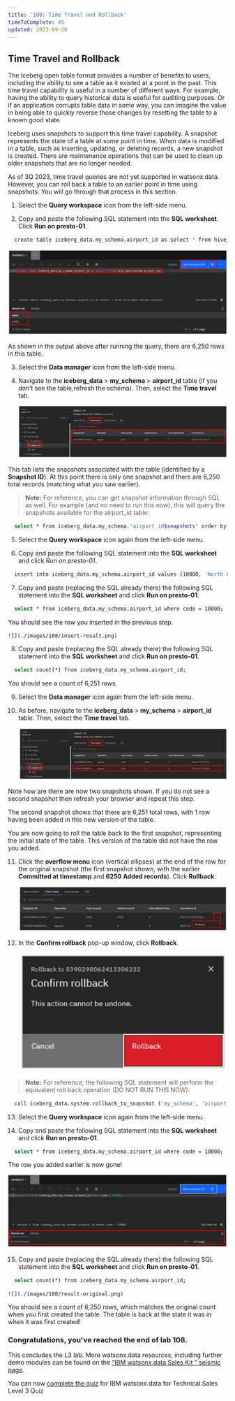 ```yaml
---
title: '108: Time Travel and Rollback'
timeToComplete: 45
updated: 2023-09-20
---
```


## Time Travel and Rollback

The Iceberg open table format provides a number of benefits to users, including the ability to see a table as it existed at a point in the past. This time travel capability is useful in a number of different ways. For example, having the ability to query historical data is useful for auditing purposes. Or if an application corrupts table data in some way, you can imagine the value in being able to quickly reverse those changes by resetting the table to a known good state.

Iceberg uses snapshots to support this time travel capability. A snapshot represents the state of a table at some point in time. When data is modified in a table, such as inserting, updating, or deleting records, a new snapshot is created. There are maintenance operations that can be used to clean up older snapshots that are no longer needed.

As of 3Q 2023, time travel queries are not yet supported in watsonx.data. However, you can roll back a table to an earlier point in time using snapshots. You will go through that process in this section.


1. Select the **Query workspace** icon from the left-side menu.

2. Copy and paste the following SQL statement into the **SQL worksheet**. Click **Run on presto-01**.

  ```bash
    create table iceberg_data.my_schema.airport_id as select * from hive_data.ontime.airport_id;
  ```
  ![](./images/108/result.png)

  As shown in the output above after running the query, there are 6,250 rows in this table.

3. Select the **Data manager** icon from the left-side menu.

4. Navigate to the **iceberg_data** > **my_schema** > **airport_id** table (if you don’t see the table,refresh the schema). Then, select the **Time travel** tab.

    ![](./images/108/time-travel.png)

  This tab lists the snapshots associated with the table (identified by a **Snapshot ID**). At this point there is only one snapshot and there are 6,250 total records (matching what you saw earlier).

  > **Note:** For reference, you can get snapshot information through SQL as well. For example (and no need to run this now), this will query the snapshots available for the airport_id table:

  ```bash
    select * from iceberg_data.my_schema."airport_id$snapshots" order by committed_at;
  ```

5. Select the **Query workspace** icon again from the left-side menu.

6. Copy and paste the following SQL statement into the **SQL worksheet** and click *Run on presto-01*.

  ```bash
    insert into iceberg_data.my_schema.airport_id values (10000, 'North Pole: Reindeer Field');
  ```
7. Copy and paste (replacing the SQL already there) the following SQL statement into the **SQL worksheet** and click **Run on presto-01**.

  ```bash
    select * from iceberg_data.my_schema.airport_id where code = 10000;
  ```

  You should see the row you inserted in the previous step.

    ![](./images/108/insert-result.png)

8. Copy and paste (replacing the SQL already there) the following SQL statement into the **SQL worksheet** and click **Run on presto-01**.

  ```bash
    select count(*) from iceberg_data.my_schema.airport_id;
  ```
  You should see a count of 6,251 rows.

9. Select the **Data manager** icon again from the left-side menu.

10. As before, navigate to the **iceberg_data** > **my_schema** > **airport_id** table. Then, select the **Time travel** tab.

    ![](./images/108/time-travel-snapshot.png)

  Note how are there are now two snapshots shown. If you do not see a second snapshot then refresh your browser and repeat this step.

  The second snapshot shows that there are 6,251 total rows, with 1 row having been added in this new version of the table.

  You are now going to roll the table back to the first snapshot, representing the initial state of the table. This version of the table did not have the row you added.

11. Click the **overflow menu** icon (vertical ellipses) at the end of the row for the original snapshot (the first snapshot shown, with the earlier **Committed at timestamp** and **6250 Added records**). Click **Rollback**.

    ![](./images/108/rollback.png)

12. In the **Confirm rollback** pop-up window, click **Rollback**.

    ![](./images/108/rollback-confirm.png)


  > **Note:** For reference, the following SQL statement will perform the equivalent roll back operation (DO NOT RUN THIS NOW):

  ```bash
    call iceberg_data.system.rollback_to_snapshot ('my_schema', 'airport_id', <snapshotID>);
  ```

13. Select the **Query workspace** icon again from the left-side menu.

14. Copy and paste the following SQL statement into the **SQL worksheet** and click **Run on presto-01**.

  ```bash
    select * from iceberg_data.my_schema.airport_id where code = 10000;
  ```

  The row you added earlier is now gone!  

  ![](./images/108/rollback-result.png)

15. Copy and paste (replacing the SQL already there) the following SQL statement into the **SQL worksheet** and click **Run on presto-01**.

  ```bash
    select count(*) from iceberg_data.my_schema.airport_id;
  ```

    ![](./images/108/result-original.png)

  You should see a count of 6,250 rows, which matches the original count when you first created the table. The table is back at the state it was in when it was first created!

### Congratulations, you've reached the end of lab 108.

This concludes the L3 lab. More watsonx.data resources, including further demo modules can be found on the [“IBM watsonx.data Sales Kit
” seismic page](https://ibm.seismic.com/Link/Content/DCbbPfP64CX3RG4CJPH7bH8XjGBP).

You can now [complete the quiz](https://learn.ibm.com/course/view.php?id=13178) for IBM watsonx.data for Technical Sales Level 3 Quiz
